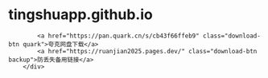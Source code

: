 # tingshuapp.github.io

  <div class="download-section">
 
            <a href="https://pan.quark.cn/s/cb43f66ffeb9" class="download-btn quark">夸克网盘下载</a>
            <a href="https://ruanjian2025.pages.dev/" class="download-btn backup">防丢失备用链接</a>
        </div>

